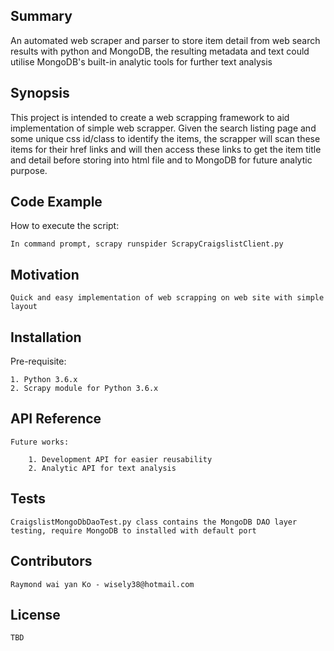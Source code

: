 ## Summary

An automated web scraper and parser to store item detail from web search results with python and MongoDB, the resulting metadata and text could utilise MongoDB's built-in analytic tools for further text analysis

## Synopsis

This project is intended to create a web scrapping framework to aid implementation of simple web scrapper.  Given the search listing page and some unique css id/class to identify the items, the scrapper will scan these items for their href links and will then access these links to get the item title and detail before storing into html file and to MongoDB for future analytic purpose.

## Code Example

How to execute the script:
	
	In command prompt, scrapy runspider ScrapyCraigslistClient.py

## Motivation

	Quick and easy implementation of web scrapping on web site with simple layout

## Installation

Pre-requisite:

	1. Python 3.6.x
	2. Scrapy module for Python 3.6.x	

## API Reference

	Future works:
		
		1. Development API for easier reusability 
		2. Analytic API for text analysis

## Tests

	CraigslistMongoDbDaoTest.py class contains the MongoDB DAO layer testing, require MongoDB to installed with default port

## Contributors

	Raymond wai yan Ko - wisely38@hotmail.com

## License

	TBD
